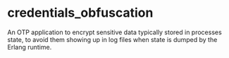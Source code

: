 credentials_obfuscation
=====

An OTP application to encrypt sensitive data typically stored in processes state, to avoid them
showing up in log files when state is dumped by the Erlang runtime.